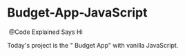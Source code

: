 # Budget-App-JavaScript

​ @Code Explained  Says Hi

Today's project is the " Budget App" with vanilla JavaScript.
